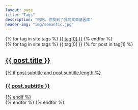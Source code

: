```yaml
---
layout: page
title: "Tags"
description: "哈哈，你找到了我的文章基因库"  
header-img: "img/semantic.jpg"  
---
```


<!--标签云-->
<div id='tag_cloud' class='tags'>
{% for tag in site.tags %}
<a href="#{{ tag[0] }}" title="{{ tag[0] }}" rel="{{ tag[1].size }}">{{ tag[0] }}</a>
{% endfor %}
</div>

<!--标签列表-->
<div class="one-tag-list">
{% for tag in site.tags %}
  <span class="fa fa-tag listing-seperator" id="{{ tag[0] }}">
	<span class="tag-text">{{ tag[0] }}</span>
  </span>
{% for post in tag[1] %}
  <div class="post-preview">
	<a href="{{ post.url }}" title="{{ post.title }}">
		<h2 class="post-title">{{ post.title }}</h2>
		{% if post.subtitle and post.subtitle.length %}
			<h3 class="post-subtitle">{{ post.subtitle }}</h3>
		{% endif %}
	</a>
  </div>
{% endfor %}
{% endfor %}
 </div>

<script src="/media/js/jquery.tagcloud.js" type="text/javascript" charset="utf-8"></script> 
<script language="javascript">
$.fn.tagcloud.defaults = {
    size: {start: 1, end: 1, unit: 'em'},
      color: {start: '#f8e0e6', end: '#ff3333'}
};

$(function () {
    $('#tag_cloud a').tagcloud();
});
</script>

